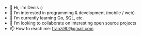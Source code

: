 - 👋 Hi, I’m Denis :)
- 👀 I’m interested in programming & development (mobile / web)
- 🌱 I’m currently learning Go, SQL, etc.
- 💞️ I’m looking to collaborate on interesting open source projects
- 📫 How to reach me: tranzi90@gmail.com

<!---
tranzi90/tranzi90 is a ✨ special ✨ repository because its `README.md` (this file) appears on your GitHub profile.
You can click the Preview link to take a look at your changes.
--->
